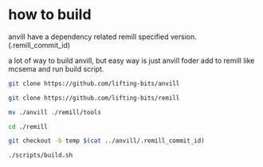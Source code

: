 # how to build

anvill have a dependency related remill specified version. (.remill_commit_id)

a lot of way to build anvill, but easy way is just anvill foder add to remill like mcsema and run build script.

```bash
git clone https://github.com/lifting-bits/anvill

git clone https://github.com/lifting-bits/remill

mv ./anvill ./remill/tools

cd ./remill

git checkout -b temp $(cat ../anvill/.remill_commit_id)

./scripts/build.sh
```